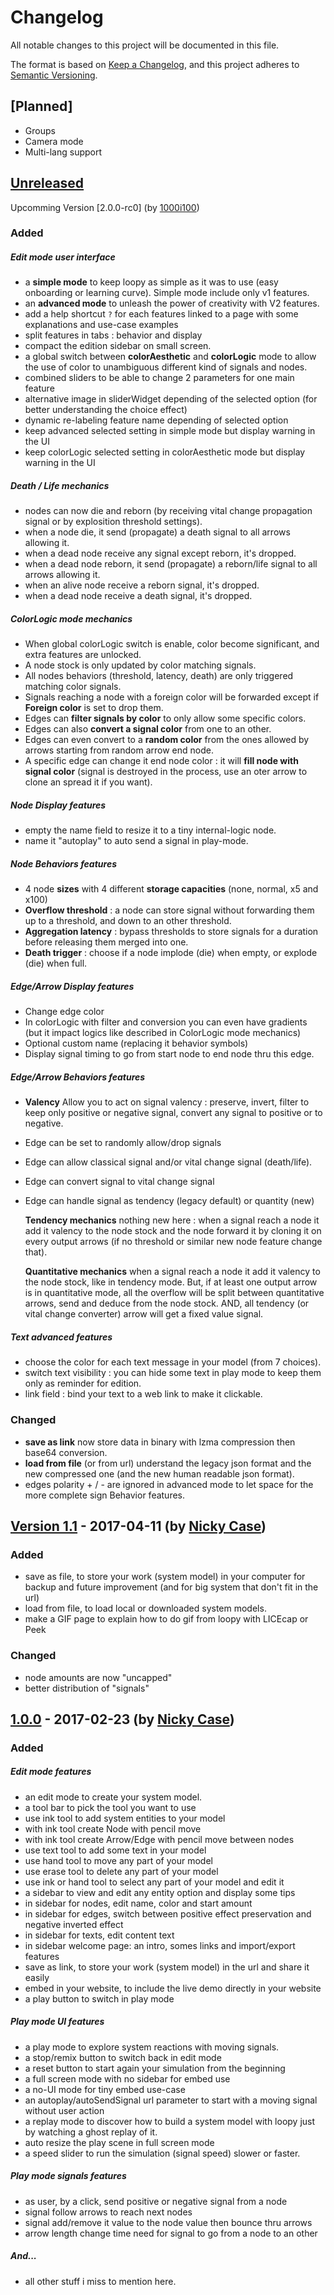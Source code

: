 # Changelog
All notable changes to this project will be documented in this file.

The format is based on [Keep a Changelog](https://keepachangelog.com/en/1.0.0/),
and this project adheres to [Semantic Versioning](https://semver.org/spec/v2.0.0.html).

## [Planned]
- Groups
- Camera mode 
- Multi-lang support

## [Unreleased]
Upcomming Version [2.0.0-rc0] (by [1000i100])

### Added

##### Edit mode user interface
- a **simple mode** to keep loopy as simple as it was to use (easy onboarding or learning curve). Simple mode include only v1 features.
- an **advanced mode** to unleash the power of creativity with V2 features.
- add a help shortcut `?` for each features linked to a page with some explanations and use-case examples
- split features in tabs : behavior and display 
- compact the edition sidebar on small screen.
- a global switch between **colorAesthetic**  and **colorLogic** mode to allow the use of color to unambiguous different kind of signals and nodes.
- combined sliders to be able to change 2 parameters for one main feature
- alternative image in sliderWidget depending of the selected option (for better understanding the choice effect)
- dynamic re-labeling feature name depending of selected option
- keep advanced selected setting in simple mode but display warning in the UI
- keep colorLogic selected setting in colorAesthetic mode but display warning in the UI

##### Death / Life mechanics
- nodes can now die and reborn (by receiving vital change propagation signal or by explosition threshold settings).
- when a node die, it send (propagate) a death signal to all arrows allowing it.
- when a dead node receive any signal except reborn, it's dropped.
- when a dead node reborn, it send (propagate) a reborn/life signal to all arrows allowing it.
- when an alive node receive a reborn signal, it's dropped.
- when a dead node receive a death signal, it's dropped.

##### ColorLogic mode mechanics
- When global colorLogic switch is enable, color become significant, and extra features are unlocked.
- A node stock is only updated by color matching signals.
- All nodes behaviors (threshold, latency, death) are only triggered matching color signals.
- Signals reaching a node with a foreign color will be forwarded except if **Foreign color** is set to drop them.
- Edges can **filter signals by color** to only allow some specific colors.
- Edges can also **convert a signal color** from one to an other.
- Edges can even convert to a **random color** from the ones allowed by arrows starting from random arrow end node.
- A specific edge can change it end node color : it will **fill node with signal color**
  (signal is destroyed in the process, use an oter arrow to clone an spread it if you want).

##### Node Display features
- empty the name field to resize it to a tiny internal-logic node.
- name it "autoplay" to auto send a signal in play-mode.

##### Node Behaviors features
- 4 node **sizes** with 4 different **storage capacities** (none, normal, x5 and x100)
- **Overflow threshold** : a node can store signal without forwarding them up to a threshold, and down to an other threshold.
- **Aggregation latency** : bypass thresholds to store signals for a duration before releasing them merged into one.
- **Death trigger** : choose if a node implode (die) when empty, or explode (die) when full.

##### Edge/Arrow Display features
- Change edge color
- In colorLogic with filter and conversion you can even have gradients (but it impact logics like described in ColorLogic mode mechanics)
- Optional custom name (replacing it behavior symbols)
- Display signal timing to go from start node to end node thru this edge.

##### Edge/Arrow Behaviors features
- **Valency** Allow you to act on signal valency : preserve, invert, filter to keep only positive or negative signal, convert any signal to positive or to negative.
- Edge can be set to randomly allow/drop signals
- Edge can allow classical signal and/or vital change signal (death/life).
- Edge can convert signal to vital change signal
- Edge can handle signal as tendency (legacy default) or quantity (new)

  **Tendency mechanics**
  nothing new here : when a signal reach a node it add it valency to the node stock and the node forward it
  by cloning it on every output arrows (if no threshold or similar new node feature change that).

  **Quantitative mechanics**
  when a signal reach a node it add it valency to the node stock, like in tendency mode.
  But, if at least one output arrow is in quantitative mode,
  all the overflow will be split between quantitative arrows, send and deduce from the node stock.
  AND, all tendency (or vital change converter) arrow will get a fixed value signal.

##### Text advanced features
- choose the color for each text message in your model (from 7 choices).
- switch text visibility : you can hide some text in play mode to keep them only as reminder for edition.
- link field : bind your text to a web link to make it clickable.

### Changed
- **save as link** now store data in binary with lzma compression then base64 conversion.
- **load from file** (or from url) understand the legacy json format and the new compressed one (and the new human readable json format).
- edges polarity + / - are ignored in advanced mode to let space for the more complete sign Behavior features.

## [Version 1.1] - 2017-04-11 (by [Nicky Case])
### Added
- save as file, to store your work (system model) in your computer for backup and future improvement (and for big system that don't fit in the url)
- load from file, to load local or downloaded system models.
- make a GIF page to explain how to do gif from loopy with LICEcap or Peek

### Changed
- node amounts are now "uncapped"
- better distribution of "signals"


## [1.0.0] - 2017-02-23  (by [Nicky Case])
### Added

##### Edit mode features
- an edit mode to create your system model.
- a tool bar to pick the tool you want to use
- use ink tool to add system entities to your model
- with ink tool create Node with pencil move
- with ink tool create Arrow/Edge with pencil move between nodes
- use text tool to add some text in your model
- use hand tool to move any part of your model
- use erase tool to delete any part of your model
- use ink or hand tool to select any part of your model and edit it
- a sidebar to view and edit any entity option and display some tips
- in sidebar for nodes, edit name, color and start amount
- in sidebar for edges, switch between positive effect preservation and negative inverted effect
- in sidebar for texts, edit content text
- in sidebar welcome page: an intro, somes links and import/export features
- save as link, to store your work (system model) in the url and share it easily
- embed in your website, to include the live demo directly in your website
- a play button to switch in play mode

##### Play mode UI features
- a play mode to explore system reactions with moving signals.
- a stop/remix button to switch back in edit mode
- a reset button to start again your simulation from the beginning
- a full screen mode with no sidebar for embed use
- a no-UI mode for tiny embed use-case
- an autoplay/autoSendSignal url parameter to start with a moving signal without user action
- a replay mode to discover how to build a system model with loopy just by watching a ghost replay of it.
- auto resize the play scene in full screen mode
- a speed slider to run the simulation (signal speed) slower or faster.

##### Play mode signals features
- as user, by a click, send positive or negative signal from a node
- signal follow arrows to reach next nodes
- signal add/remove it value to the node value then bounce thru arrows
- arrow length change time need for signal to go from a node to an other

##### And...
- all other stuff i miss to mention here.


[Unreleased]: https://github.com/1000i100/loopy/compare/v1.1.0...HEAD

[Version 1.1]: https://github.com/1000i100/loopy/compare/v1.0.0...v1.1.0
[1.0.0]: https://github.com/1000i100/loopy/releases/tag/v0.0.1

[Nicky Case]: https://github.com/ncase "@ncase"
[1000i100]: https://github.com/1000i100 "@1000i100"
